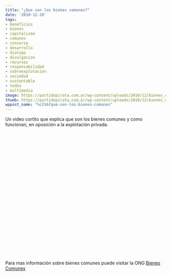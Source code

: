```yaml
---
title: "¿Que son los bienes comunes?"
date: '2010-12-28'
tags:
- beneficios
- bienes
- capitalismo
- comunes
- conversa
- desarrollo
- dialogo
- divulgacion
- recursos
- responsabilidad
- sobreexplotacion
- sociedad
- sustentable
- todos
- multimedia
image: https://partidopirata.com.ar/wp-content/uploads/2010/12/bienes_comunes.jpg
thumb: https://partidopirata.com.ar/wp-content/uploads/2010/12/bienes_comunes.jpg
wppost_name: "%c2%bfque-son-los-bienes-comunes"
---
```


Un video cortito que explica que son los bienes comunes y como funcionan, en oposición a la explotación privada.

<object style="height: 390px; width: 640px;" width="640" height="390" classid="clsid:d27cdb6e-ae6d-11cf-96b8-444553540000" codebase="http://download.macromedia.com/pub/shockwave/cabs/flash/swflash.cab#version=6,0,40,0"><param name="allowFullScreen" value="true" /><param name="allowScriptAccess" value="always" /><param name="src" value="http://www.youtube.com/v/4Dg6f1F98LI?version=3" /><param name="allowfullscreen" value="true" /><param name="allowscriptaccess" value="always" /><embed style="height: 390px; width: 640px;" width="640" height="390" type="application/x-shockwave-flash" src="http://www.youtube.com/v/4Dg6f1F98LI?version=3" allowFullScreen="true" allowScriptAccess="always" allowfullscreen="true" allowscriptaccess="always" /></object>

Para mas información sobre bienes comunes puede visitar la ONG <a href="http://www.bienescomunes.org/">Bienes Comunes</a>
